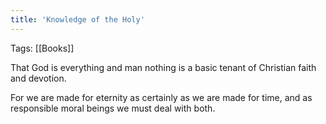 ```yaml
---
title: 'Knowledge of the Holy'
---
```


Tags: [[Books]]

That God is everything and man nothing is a basic tenant of Christian faith and devotion.

For we are made for eternity as certainly as we are made for time, and as responsible moral beings we must deal with both.
